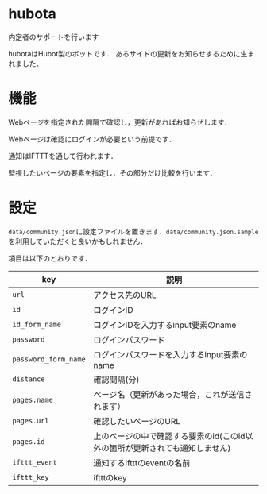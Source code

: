 # hubota

内定者のサポートを行います

hubotaはHubot製のボットです．
あるサイトの更新をお知らせするために生まれました．

# 機能

Webページを指定された間隔で確認し，更新があればお知らせします．

Webページは確認にログインが必要という前提です．

通知はIFTTTを通して行われます．

監視したいページの要素を指定し，その部分だけ比較を行います．

# 設定

`data/community.json`に設定ファイルを置きます．`data/community.json.sample`を利用していただくと良いかもしれません．

項目は以下のとおりです．

| key | 説明 |
| --- | --- |
| `url` | アクセス先のURL |
| `id` | ログインID |
| `id_form_name` | ログインIDを入力するinput要素のname |
| `password` | ログインパスワード |
| `password_form_name` | ログインパスワードを入力するinput要素のname |
| `distance` | 確認間隔(分) |
| `pages.name` | ページ名（更新があった場合，これが送信されます） |
| `pages.url` | 確認したいページのURL |
| `pages.id` | 上のページの中で確認する要素のid(このid以外の箇所が更新されても通知しません) |
| `ifttt_event` | 通知するiftttのeventの名前 |
| `ifttt_key` | iftttのkey |
